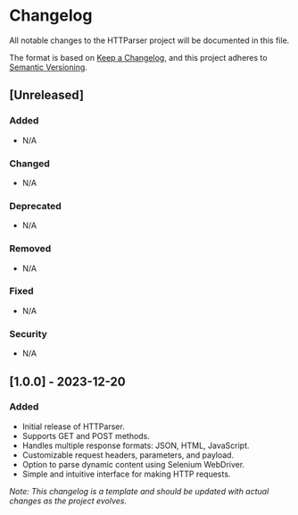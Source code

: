 
# Changelog

All notable changes to the HTTParser project will be documented in this file.

The format is based on [Keep a Changelog](https://keepachangelog.com/en/1.0.0/), and this project adheres to [Semantic Versioning](https://semver.org/spec/v2.0.0.html).

## [Unreleased]

### Added
- N/A

### Changed
- N/A

### Deprecated
- N/A

### Removed
- N/A

### Fixed
- N/A

### Security
- N/A

## [1.0.0] - 2023-12-20

### Added
- Initial release of HTTParser.
- Supports GET and POST methods.
- Handles multiple response formats: JSON, HTML, JavaScript.
- Customizable request headers, parameters, and payload.
- Option to parse dynamic content using Selenium WebDriver.
- Simple and intuitive interface for making HTTP requests.

*Note: This changelog is a template and should be updated with actual changes as the project evolves.*
